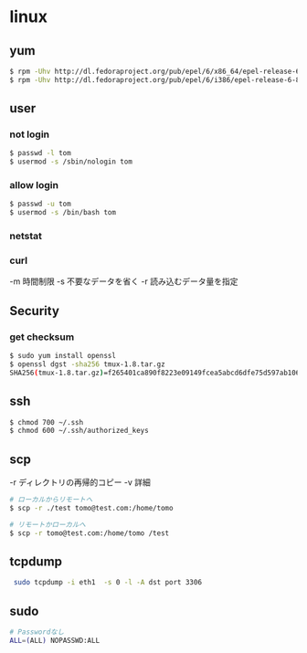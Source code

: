 # linux

## yum 

```Bash
$ rpm -Uhv http://dl.fedoraproject.org/pub/epel/6/x86_64/epel-release-6-8.noarch.rpm
$ rpm -Uhv http://dl.fedoraproject.org/pub/epel/6/i386/epel-release-6-8.noarch.rpm
```

## user

### not login 

```Bash
$ passwd -l tom
$ usermod -s /sbin/nologin tom
```

### allow login  

```Bash
$ passwd -u tom
$ usermod -s /bin/bash tom
```

### netstat


### curl

-m 時間制限
-s 不要なデータを省く
-r 読み込むデータ量を指定

## Security
### get checksum

```Bash
$ sudo yum install openssl
$ openssl dgst -sha256 tmux-1.8.tar.gz
SHA256(tmux-1.8.tar.gz)=f265401ca890f8223e09149fcea5abcd6dfe75d597ab106e172b01e9d0c9cd44
```

## ssh

```Bash
$ chmod 700 ~/.ssh
$ chmod 600 ~/.ssh/authorized_keys
```

## scp

-r ディレクトリの再帰的コピー
-v 詳細

```Bash
# ローカルからリモートへ
$ scp -r ./test tomo@test.com:/home/tomo

# リモートかローカルへ
$ scp -r tomo@test.com:/home/tomo /test
```

## tcpdump

```Bash
 sudo tcpdump -i eth1  -s 0 -l -A dst port 3306
```

## sudo

```Bash
# Passwordなし
ALL=(ALL) NOPASSWD:ALL
```




